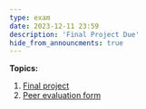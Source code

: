 ```yaml
---
type: exam
date: 2023-12-11 23:59
description: 'Final Project Due'
hide_from_announcments: true
---
```

**Topics:**
1. [Final project](https://coredatascience-fa23.github.io/project/) 
2. [Peer evaluation form](https://docs.google.com/forms/d/e/1FAIpQLSfEdEkbi66Ua7ESmo0akM0nL1x27KNwMY3KG7xDz1EMgeEF-w/viewform)